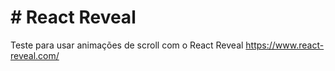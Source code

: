 # # React Reveal
Teste para usar animações de scroll com o React Reveal
https://www.react-reveal.com/
